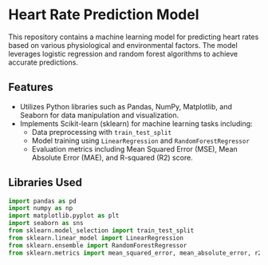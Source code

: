 # Heart Rate Prediction Model

This repository contains a machine learning model for predicting heart rates based on various physiological and environmental factors. The model leverages logistic regression and random forest algorithms to achieve accurate predictions.

## Features

- Utilizes Python libraries such as Pandas, NumPy, Matplotlib, and Seaborn for data manipulation and visualization.
- Implements Scikit-learn (sklearn) for machine learning tasks including:
  - Data preprocessing with `train_test_split`
  - Model training using `LinearRegression` and `RandomForestRegressor`
  - Evaluation metrics including Mean Squared Error (MSE), Mean Absolute Error (MAE), and R-squared (R2) score.

## Libraries Used

```python
import pandas as pd
import numpy as np
import matplotlib.pyplot as plt
import seaborn as sns
from sklearn.model_selection import train_test_split
from sklearn.linear_model import LinearRegression
from sklearn.ensemble import RandomForestRegressor
from sklearn.metrics import mean_squared_error, mean_absolute_error, r2_score

